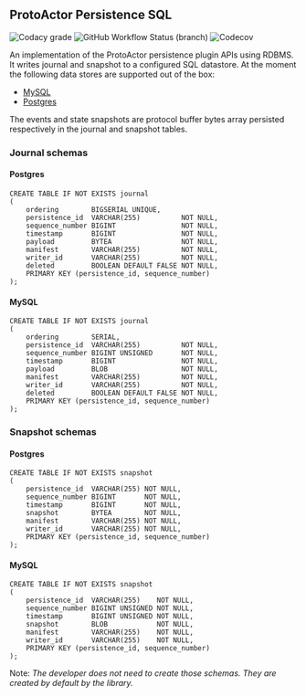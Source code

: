 ## ProtoActor Persistence SQL

![Codacy grade](https://img.shields.io/codacy/grade/3e0d5b0d52cd4ef4943a9045375f216d?style=for-the-badge)
![GitHub Workflow Status (branch)](https://img.shields.io/github/workflow/status/tochemey/protoactor-persistence-sql/CI/master?style=for-the-badge)
![Codecov](https://img.shields.io/codecov/c/github/tochemey/protoactor-persistence-sql?style=for-the-badge)

An implementation of the ProtoActor persistence plugin APIs using RDBMS. It writes journal and snapshot to a configured
SQL datastore. At the moment the following data stores are supported out of the box:

- [MySQL](https://www.mysql.com/)
- [Postgres](https://www.postgresql.org/)

The events and state snapshots are protocol buffer bytes array persisted respectively in the journal and snapshot
tables.

### Journal schemas

#### Postgres

```postgresql
CREATE TABLE IF NOT EXISTS journal
(
    ordering        BIGSERIAL UNIQUE,
    persistence_id  VARCHAR(255)          NOT NULL,
    sequence_number BIGINT                NOT NULL,
    timestamp       BIGINT                NOT NULL,
    payload         BYTEA                 NOT NULL,
    manifest        VARCHAR(255)          NOT NULL,
    writer_id       VARCHAR(255)          NOT NULL,
    deleted         BOOLEAN DEFAULT FALSE NOT NULL,
    PRIMARY KEY (persistence_id, sequence_number)
);
```

#### MySQL

```mysql
CREATE TABLE IF NOT EXISTS journal
(
    ordering        SERIAL,
    persistence_id  VARCHAR(255)          NOT NULL,
    sequence_number BIGINT UNSIGNED       NOT NULL,
    timestamp       BIGINT                NOT NULL,
    payload         BLOB                  NOT NULL,
    manifest        VARCHAR(255)          NOT NULL,
    writer_id       VARCHAR(255)          NOT NULL,
    deleted         BOOLEAN DEFAULT FALSE NOT NULL,
    PRIMARY KEY (persistence_id, sequence_number)
);
```

### Snapshot schemas

#### Postgres

```postgresql
CREATE TABLE IF NOT EXISTS snapshot
(
    persistence_id  VARCHAR(255) NOT NULL,
    sequence_number BIGINT       NOT NULL,
    timestamp       BIGINT       NOT NULL,
    snapshot        BYTEA        NOT NULL,
    manifest        VARCHAR(255) NOT NULL,
    writer_id       VARCHAR(255) NOT NULL,
    PRIMARY KEY (persistence_id, sequence_number)
);
```

#### MySQL

```mysql
CREATE TABLE IF NOT EXISTS snapshot
(
    persistence_id  VARCHAR(255)    NOT NULL,
    sequence_number BIGINT UNSIGNED NOT NULL,
    timestamp       BIGINT UNSIGNED NOT NULL,
    snapshot        BLOB            NOT NULL,
    manifest        VARCHAR(255)    NOT NULL,
    writer_id       VARCHAR(255)    NOT NULL,
    PRIMARY KEY (persistence_id, sequence_number)
);
```

Note: _The developer does not need to create those schemas. They are created by default by the library._